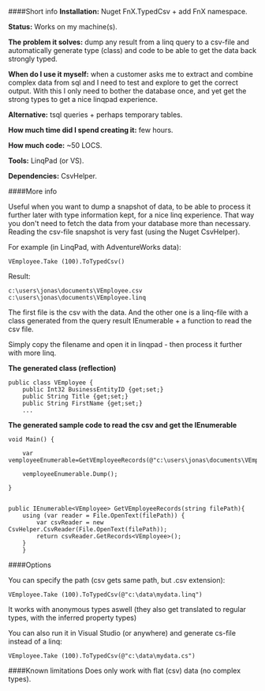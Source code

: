 ####Short info
**Installation:** Nuget FnX.TypedCsv + add FnX namespace.

**Status:** Works on my machine(s).

**The problem it solves:** dump any result from a linq query to a csv-file and automatically generate type (class) and code to be able to get the data back strongly typed.

**When do I use it myself:** when a customer asks me to extract and combine complex data from sql and I need to test and explore to get the correct output. With this I only need to bother the database once, and yet get the strong types to get a nice linqpad experience.

**Alternative:** tsql queries + perhaps temporary tables.

**How much time did I spend creating it:** few hours.

**How much code:** ~50 LOCS.

**Tools:** LinqPad (or VS).

**Dependencies:** CsvHelper.


####More info

Useful when you want to dump a snapshot of data, to be able to process it further later with type information kept, for a nice linq experience. That way you don't need to fetch the data from your database more than necessary. Reading the csv-file snapshot is very fast (using the Nuget CsvHelper).

For example (in LinqPad, with AdventureWorks data):

    VEmployee.Take (100).ToTypedCsv()
    
Result:

    c:\users\jonas\documents\VEmployee.csv
    c:\users\jonas\documents\VEmployee.linq

The first file is the csv with the data. And the other one is a linq-file with a class generated from the query result IEnumerable + a function to read the csv file.

Simply copy the filename and open it in linqpad - then process it further with more linq.


**The generated class (reflection)**

    public class VEmployee {
        public Int32 BusinessEntityID {get;set;}
        public String Title {get;set;}
        public String FirstName {get;set;}
        ...


**The generated sample code to read the csv and get the IEnumerable<T>**
    
    void Main() {
    
        var vemployeeEnumerable=GetVEmployeeRecords(@"c:\users\jonas\documents\VEmployee.csv");
        
        vemployeeEnumerable.Dump();	        
        
    }
    
    
    public IEnumerable<VEmployee> GetVEmployeeRecords(string filePath){
        using (var reader = File.OpenText(filePath)) {
            var csvReader = new CsvHelper.CsvReader(File.OpenText(filePath));
            return csvReader.GetRecords<VEmployee>();
	    }
        }	
    

####Options

You can specify the path (csv gets same path, but .csv extension):

    VEmployee.Take (100).ToTypedCsv(@"c:\data\mydata.linq") 

It works with anonymous types aswell (they also get translated to regular types, with the inferred property types)

You can also run it in Visual Studio (or anywhere) and generate cs-file instead of a linq:

    VEmployee.Take (100).ToTypedCsv(@"c:\data\mydata.cs") 


####Known limitations
Does only work with flat (csv) data (no complex types).

